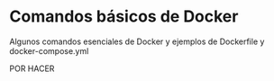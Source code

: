 # Comandos básicos de Docker
Algunos comandos esenciales de Docker y ejemplos de Dockerfile y docker-compose.yml

POR HACER

